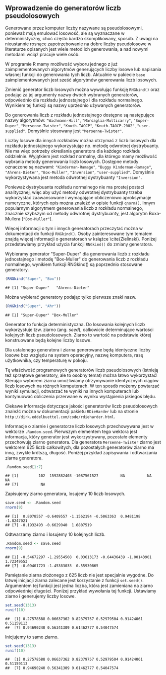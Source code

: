 ## Wprowadzenie do generatorów liczb pseudolosowych

Generowane przez komputer liczby nazywane są pseudolosowymi, ponieważ mają emulować losowość, ale są wyznaczane  w deterministyczny, choć często bardzo skomplikowany, sposób. Z uwagi na nieustannie rosnące zapotrzebowanie na dobre liczby pseudolosowe w literaturze opisanych jest wiele metod ich generowania, a nad nowymi metodami wciąż pracuje wiele osób.

W programie R mamy możliwość wyboru jednego z już zaimplementowanych algorytmów generujących liczby losowe lub napisania własnej funkcji do generowania tych liczb. Aktualnie w pakiecie `base` zaimplementowanych jest sześć algorytmów generowania liczb losowych. 

Zmienić generator liczb losowych można wywołując funkcję `RNGkind()` oraz podając za jej argumenty nazwy dwóch wybranych generatorów, odpowiednio dla rozkładu jednostajnego i dla rozkładu normalnego. Wynikiem tej funkcji są nazwy uprzednio używanych generatorów.

Do generowania liczb z rozkładu jednostajnego dostępne są następujące nazwy algorytmów: `"Wichmann-Hill"`, `"Marsaglia-Multicarry"`, `"Super-Duper"`, `"Mersenne-Twister"`, `"Knuth-TAOCP"`, `"Knuth-TAOCP-2002"`, `"user-supplied"`. Domyślnie stosowany jest `"Mersenne-Twister"`. 

Liczby losowe dla innych rozkładów można otrzymać z liczb losowych dla rozkładu jednostajnego wykorzystując np. metodę odwrotnej dystrybuanty. Nie ma więc potrzeby określania generatora dla każdego rozkładu oddzielnie. Wyjątkiem jest rozkład normalny, dla którego mamy możliwość wybrania metody generowania liczb losowych. Dostępne metody oznaczone są nazwami: 
`"Kinderman-Ramage"`, `"Buggy Kinderman-Ramage"`, `"Ahrens-Dieter"`, `"Box-Muller"`, `"Inversion"`, `"user-supplied"`. Domyślnie wykorzystywana jest metoda odwrotnej dystrybuanty `"Inversion"`. 


Ponieważ dystrybuanta rozkładu normalnego nie ma prostej postaci analitycznej, więc aby użyć metody odwrotnej dystrybuanty trzeba wykorzystać zaawansowane i wymagające obliczeniowo aproksymacje numeryczne, których opis można znaleźć w opisie funkcji `qnorm()`. Innym popularnym algorytmem generowania liczb z rozkładu normalnego, znacznie szybszym od metody odwrotnej dystrybuanty, jest algorytm Boxa-Mullera (`"Box-Muller"`). 

Więcej informacji o tym i innych generatorach przeczytać można w dokumentacji do funkcji `RNGkind()`.
Osoby zainteresowane tym tematem znajdą więcej informacji o generatorach w książce \cite{Zielinski}. Poniżej przedstawiamy przykład użycia funkcji `RNGkind()` do zmiany generatora.

Wybieramy generator "Super-Duper" dla generowania liczb z rozkładu jednostajnego i metodę "Box-Muller" do generowania liczb z rozkładu normalnego, wynikiem funkcji RNGkind() są poprzednio stosowane generatory.


```r
(RNGkind("Super", "Box")) 
```

```
## [1] "Super-Duper"   "Ahrens-Dieter"
```

Można wybierać generatory podając tylko pierwsze znaki nazw.


```r
(RNGkind("Super", "Ahr"))
```

```
## [1] "Super-Duper" "Box-Muller"
```

Generator to funkcja deterministyczna. Do losowania kolejnych liczb wykorzystuje tzw. ziarno (ang. *seed*), całkowicie determinujące wartości kolejnych liczb pseudolosowych. Ziarno to wartość na podstawie której konstruowane będą kolejne liczby losowe.

Dla ustalonego generatora i ziarna generowane będą identyczne liczby losowe bez względu na system operacyjny, nazwę komputera, rasę użytkownika, czy temperaturę w pokoju. 

Tę właściwość programowych generatorów liczb pseudolosowych (istnieją też sprzętowe generatory, ale to osobny temat) można łatwo wykorzystać! Sterując wyborem ziarna umożliwiamy otrzymywanie identycznych ciągów liczb losowych na różnych komputerach. W ten sposób możemy powtarzać wyniki symulacji, odtwarzać te wyniki na innych komputerach lub kontynuować obliczenia przerwane w wyniku wystąpienia jakiegoś błędu. 

Ciekawe informacje dotyczące jakości generatorów liczb pseudolosowych znaleźć można w dokumentacji pakietu `RDieHarder` lub na stronie `http://dirk.eddelbuettel.com/code/rdieharder.html`.

Informacje o ziarnie i generatorze liczb losowych przechowywana jest w wektorze `.Random.seed`. Pierwszym elementem tego wektora jest informacja, który generator jest wykorzystywany, pozostałe elementy przechowują ziarno generatora. Dla generatora `Mersenne-Twister` ziarno jest wektorem 625 liczb całkowitych, dla pozostałych generatorów ziarno ma inną, zwykle krótszą, długość. Poniżej przykład zapisywania i odtwarzania ziarna generatora.



```r
.Random.seed[1:7]
```

```
## [1]         102  1592882403 -1087561527          NA          NA          NA
## [7]          NA
```

Zapisujemy ziarno generatora, losujemy 10 liczb losowych.


```r
save.seed <- .Random.seed
rnorm(9)
```

```
## [1]  0.8078557 -0.6409557 -1.1562194 -0.5063363  0.9481198 -1.8247021
## [7] -0.1932493 -0.6629940  1.6807519
```

Odtwarzamy ziarno i losujemy 10 kolejnych liczb.


```r
.Random.seed <- save.seed 
rnorm(9)
```

```
## [1] -0.54672297 -1.29554508  0.03613173 -0.64436439 -1.00143901  1.72349553
## [7] -0.09401723 -1.45383033  0.55930865
```

Pamiętanie ziarna złożonego z 625 liczb nie jest specjalnie wygodne. Do łatwej inicjacji ziarna zalecane jest korzystanie z funkcji `set.seed()`. Argumentem tej funkcji jest jedna liczba, która jest zamieniana na ziarno odpowiedniej długości. Poniżej przykład wywołania tej funkcji. Ustawiamy ziarno i generujemy liczby losowe.


```r
set.seed(1313)
runif(10)
```

```
##  [1] 0.27578588 0.06637362 0.82379757 0.52979504 0.91424061 0.51159113
##  [7] 0.94690240 0.56341309 0.61462777 0.54047574
```

Inicjujemy to samo ziarno.


```r
set.seed(1313)
runif(10)
```

```
##  [1] 0.27578588 0.06637362 0.82379757 0.52979504 0.91424061 0.51159113
##  [7] 0.94690240 0.56341309 0.61462777 0.54047574
```
